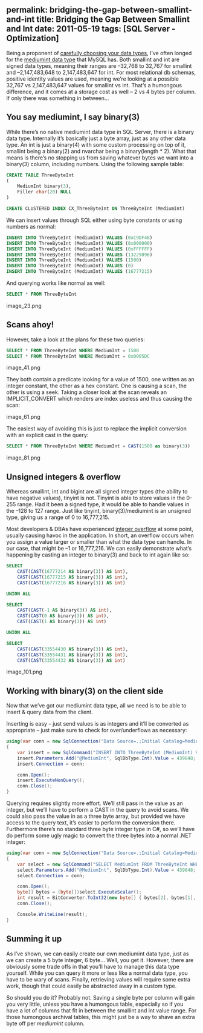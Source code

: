 permalink: bridging-the-gap-between-smallint-and-int
title: Bridging the Gap Between Smallint and Int
date: 2011-05-19
tags: [SQL Server - Optimization]
---
Being a proponent of [carefully choosing your data types](/wasted-bytes-add-up-consider-your-data-types-carefully), I’ve often longed for the [mediumint data type](http://dev.mysql.com/doc/refman/5.0/en/numeric-types.html) that MySQL has. Both smallint and int are signed data types, meaning their ranges are –32,768 to 32,767 for smallint and –2,147,483,648 to 2,147,483,647 for int. For most relational db schemas, positive identity values are used, meaning we’re looking at a possible 32,767 vs 2,147,483,647 values for smallint vs int. That’s a humongous difference, and it comes at a storage cost as well – 2 vs 4 bytes per column. If only there was something in between...

<!-- more -->

## You say mediumint, I say binary(3)

While there’s no native mediumint data type in SQL Server, there is a binary data type. Internally it’s basically just a byte array, just as any other data type. An int is just a binary(4) with some custom processing on top of it, smallint being a binary(2) and nvarchar being a binary(length * 2). What that means is there’s no stopping us from saving whatever bytes we want into a binary(3) column, including numbers. Using the following sample table:

```sql
CREATE TABLE ThreeByteInt
(
	MediumInt binary(3),
	Filler char(20) NULL
)

CREATE CLUSTERED INDEX CX_ThreeByteInt ON ThreeByteInt (MediumInt)
```

We can insert values through SQL either using byte constants or using numbers as normal:

```sql
INSERT INTO ThreeByteInt (MediumInt) VALUES (0xC9DF48)
INSERT INTO ThreeByteInt (MediumInt) VALUES (0x000000)
INSERT INTO ThreeByteInt (MediumInt) VALUES (0xFFFFFF)
INSERT INTO ThreeByteInt (MediumInt) VALUES (13229896)
INSERT INTO ThreeByteInt (MediumInt) VALUES (1500)
INSERT INTO ThreeByteInt (MediumInt) VALUES (0)
INSERT INTO ThreeByteInt (MediumInt) VALUES (16777215)
```

And querying works like normal as well:

```sql
SELECT * FROM ThreeByteInt
```

image_23.png

## Scans ahoy!

However, take a look at the plans for these two queries:

```sql
SELECT * FROM ThreeByteInt WHERE MediumInt = 1500
SELECT * FROM ThreeByteInt WHERE MediumInt = 0x0005DC
```

image_41.png

They both contain a predicate looking for a value of 1500, one written as an integer constant, the other as a hex constant. One is causing a scan, the other is using a seek. Taking a closer look at the scan reveals an IMPLICIT_CONVERT which renders are index useless and thus causing the scan:

image_61.png

The easiest way of avoiding this is just to replace the implicit conversion with an explicit cast in the query:

```sql
SELECT * FROM ThreeByteInt WHERE MediumInt = CAST(1500 as binary(3))
```

image_81.png

## Unsigned integers & overflow

Whereas smallint, int and bigint are all signed integer types (the ability to have negative values), tinyint is not. Tinyint is able to store values in the 0-255 range. Had it been a signed type, it would be able to handle values in the –128 to 127 range. Just like tinyint, binary(3)/mediumint is an unsigned type, giving us a range of 0 to 16,777,215.

Most developers & DBAs have experienced [integer overflow](http://en.wikipedia.org/wiki/Integer_overflow) at some point, usually causing havoc in the application. In short, an overflow occurs when you assign a value larger or smaller than what the data type can handle. In our case, that might be –1 or 16,777,216. We can easily demonstrate what’s happening by casting an integer to binary(3) and back to int again like so:

```sql
SELECT
	CAST(CAST(16777214 AS binary(3)) AS int),
	CAST(CAST(16777215 AS binary(3)) AS int),
	CAST(CAST(16777216 AS binary(3)) AS int)

UNION ALL

SELECT
	CAST(CAST(-1 AS binary(3)) AS int),
	CAST(CAST(0 AS binary(3)) AS int),
	CAST(CAST(1 AS binary(3)) AS int)

UNION ALL

SELECT
	CAST(CAST(33554430 AS binary(3)) AS int),
	CAST(CAST(33554431 AS binary(3)) AS int),
	CAST(CAST(33554432 AS binary(3)) AS int)
```

image_101.png

## Working with binary(3) on the client side

Now that we’ve got our mediumint data type, all we need is to be able to insert & query data from the client.

Inserting is easy – just send values is as integers and it’ll be converted as appropriate – just make sure to check for over/underflows as necessary:

```csharp
using(var conn = new SqlConnection("Data Source=.;Initial Catalog=MediumIntTest;Integrated Security=SSPI;"))
{
	var insert = new SqlCommand("INSERT INTO ThreeByteInt (MediumInt) VALUES (@MediumInt)");
	insert.Parameters.Add("@MediumInt", SqlDbType.Int).Value = 439848;
	insert.Connection = conn;

	conn.Open();
	insert.ExecuteNonQuery();
	conn.Close();
}
```

Querying requires slightly more effort. We’ll still pass in the value as an integer, but we’ll have to perform a CAST in the query to avoid scans. We could also pass the value in as a three byte array, but provided we have access to the query text, it’s easier to perform the conversion there. Furthermore there’s no standard three byte integer type in C#, so we’ll have do perform some ugly magic to convert the three bytes into a normal .NET integer:

```csharp
using(var conn = new SqlConnection("Data Source=.;Initial Catalog=MediumIntTest;Integrated Security=SSPI;"))
{
	var select = new SqlCommand("SELECT MediumInt FROM ThreeByteInt WHERE MediumInt = CAST(@MediumInt AS binary(3))");
	select.Parameters.Add("@MediumInt", SqlDbType.Int).Value = 439848;
	select.Connection = conn;

	conn.Open();
	byte[] bytes = (byte[])select.ExecuteScalar();
	int result = BitConverter.ToInt32(new byte[] { bytes[2], bytes[1], bytes[0], 0 }, 0);
	conn.Close();

	Console.WriteLine(result);
}
```

## Summing it up

As I’ve shown, we can easily create our own mediumint data type, just as we can create a 5 byte integer, 6 byte… Well, you get it. However, there are obviously some trade offs in that you’ll have to manage this data type yourself. While you can query it more or less like a normal data type, you have to be wary of scans. Finally, retrieving values will require some extra work, though that could easily be abstracted away in a custom type.

So should you do it? Probably not. Saving a single byte per column will gain you very little, unless you have a humongous table, especially so if you have a lot of columns that fit in between the smallint and int value range. For those humongous archival tables, this might just be a way to shave an extra byte off per *mediumint* column.
